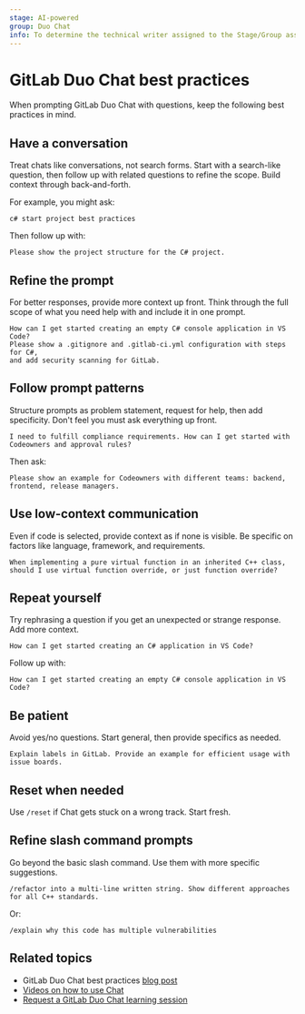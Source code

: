 ```yaml
---
stage: AI-powered
group: Duo Chat
info: To determine the technical writer assigned to the Stage/Group associated with this page, see https://handbook.gitlab.com/handbook/product/ux/technical-writing/#assignments
---
```


# GitLab Duo Chat best practices

When prompting GitLab Duo Chat with questions, keep the following best practices in mind.

## Have a conversation

Treat chats like conversations, not search forms. Start with a search-like question,
then follow up with related questions to refine the scope. Build context through back-and-forth.

For example, you might ask:

```plaintext
c# start project best practices
```

Then follow up with:

```plaintext
Please show the project structure for the C# project.
```

## Refine the prompt

For better responses, provide more context up front.
Think through the full scope of what you need help with and include it in one prompt.

```plaintext
How can I get started creating an empty C# console application in VS Code?
Please show a .gitignore and .gitlab-ci.yml configuration with steps for C#,
and add security scanning for GitLab.
```

## Follow prompt patterns

Structure prompts as problem statement, request for help, then add specificity.
Don't feel you must ask everything up front.

```plaintext
I need to fulfill compliance requirements. How can I get started with Codeowners and approval rules?
```

Then ask:

```plaintext
Please show an example for Codeowners with different teams: backend, frontend, release managers.
```

## Use low-context communication

Even if code is selected, provide context as if none is visible.
Be specific on factors like language, framework, and requirements.

```plaintext
When implementing a pure virtual function in an inherited C++ class,
should I use virtual function override, or just function override?
```

## Repeat yourself

Try rephrasing a question if you get an unexpected or strange response. Add more context.

```plaintext
How can I get started creating an C# application in VS Code?
```

Follow up with:

```plaintext
How can I get started creating an empty C# console application in VS Code?
```

## Be patient

Avoid yes/no questions. Start general, then provide specifics as needed.

```plaintext
Explain labels in GitLab. Provide an example for efficient usage with issue boards.
```

## Reset when needed

Use `/reset` if Chat gets stuck on a wrong track. Start fresh.

## Refine slash command prompts

Go beyond the basic slash command. Use them with more specific suggestions.

```plaintext
/refactor into a multi-line written string. Show different approaches for all C++ standards.
```

Or:

```plaintext
/explain why this code has multiple vulnerabilities
```

## Related topics

- GitLab Duo Chat best practices [blog post](https://about.gitlab.com/blog/2024/04/02/10-best-practices-for-using-ai-powered-gitlab-duo-chat/)
- [Videos on how to use Chat](https://www.youtube.com/playlist?list=PL05JrBw4t0Kp5uj_JgQiSvHw1jQu0mSVZ)
- [Request a GitLab Duo Chat learning session](https://gitlab.com/groups/gitlab-com/marketing/developer-relations/-/epics/476)
